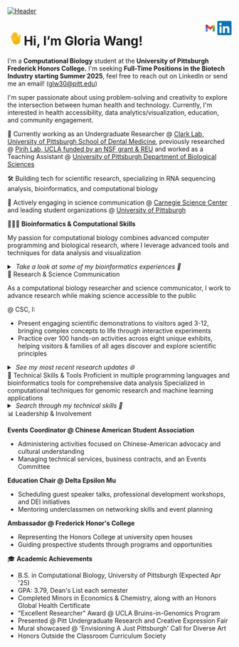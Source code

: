 [![Header](header.gif "Header")]([https://github.com/gloriaawang/gloriaawang.github.io])

</a>
<a href="https://www.linkedin.com/in/gloria-huawei-wang/">
  <img align="right" alt="Gloria's LinkedIn" width="32px" src="linkedin.png" />
</a>
<a href="mailto: glw30@pitt.edu">
  <img align="right" alt="Gloria's Email" width="32px" src="email.png" />
</a>

<img src="/wave.gif" height="30px"> Hi, I’m Gloria Wang!
===============	
  
I'm a **Computational Biology** student at the **University of Pittsburgh Frederick Honors College.** I'm seeking **Full-Time Positions in the Biotech Industry starting Summer 2025**, feel free to reach out on LinkedIn or send me an email! (glw30@pitt.edu)

I'm super passionate about using problem-solving and creativity to explore the intersection between human health and technology. Currently, I'm interested in health accessibility, data analytics/visualization, education, and community engagement.

👔 Currently working as an Undergraduate Researcher @ <ins>Clark Lab, University of Pittsburgh School of Dental Medicine</ins>, previously researched @ <ins>Pirih Lab, UCLA funded by an NSF grant & REU</ins> and worked as a Teaching Assistant @ <ins>University of Pittsburgh Department of Biological Sciences</ins>

🛠 Building tech for scientific research, specializing in RNA sequencing analysis, bioinformatics, and computational biology

🎨 Actively engaging in science communication @ <ins>Carnegie Science Center</ins> and leading student organizations @ <ins>University of Pittsburgh</ins>

🧑🏻‍💻 **Bioinformatics & Computational Skills**

My passion for computational biology combines advanced computer programming and biological research, where I leverage advanced tools and techniques for data analysis and visualization
<details> <summary><i> &nbsp;Take a look at some of my bioinformatics experiences 👀</i> </summary> <br />
<br />
<p style="display: flex; justify-content: space-between; gap: 10px;">
  <a href="https://github.com/gloriaawang/Chromatin-Analysis-of-Cancer-vs-Non-Cancer-Cell-Lines" style="width: 33%;">
    <img align="center" width="32%" src="https://github-readme-stats-git-masterrstaa-rickstaa.vercel.app/api/pin/?username=gloriaawang&repo=Chromatin-Analysis-of-Cancer-vs-Non-Cancer-Cell-Lines&theme=default_repocard"/>
  </a>
  <a href="https://github.com/gloriaawang/COVID-19-Lung-Biopsy-RNA-seq-Analysis" style="width: 33%;">
    <img align="center" width="32%" src="https://github-readme-stats-git-masterrstaa-rickstaa.vercel.app/api/pin/?username=gloriaawang&repo=COVID-19-Lung-Biopsy-RNA-seq-Analysis&theme=default_repocard"/>
  </a>
  <a href="https://github.com/gloriaawang/Protein-Sequence-Analysis" style="width: 33%;">
    <img align="center" width="32%" src="https://github-readme-stats-git-masterrstaa-rickstaa.vercel.app/api/pin/?username=gloriaawang&repo=Protein-Sequence-Analysis&theme=default_repocard"/>
  </a>
</p>

</details>
🧱 Research & Science Communication

As a computational biology researcher and science communicator, I work to advance research while making science accessible to the public

@ CSC, I:
- Present engaging scientific demonstrations to visitors aged 3-12, bringing complex concepts to life through interactive experiments
- Practice over 100 hands-on activities across eight unique exhibits, helping visitors & families of all ages discover and explore scientific principles 

<details>
  <summary> <i> &nbsp;See my most recent research updates 🌐 </i> </summary>
  <br />
<p>
  <a href="https://github.com/gloriaawang/Peri-implantitis-GWAS">
    <img align="center" src="https://github-readme-stats-git-masterrstaa-rickstaa.vercel.app/api/pin/?username=gloriaawang&repo=Peri-implantitis-GWAS&theme=default_repocard"/>
  </a>
</p>


</details>
🤖 Technical Skills & Tools
Proficient in multiple programming languages and bioinformatics tools for comprehensive data analysis
Specialized in computational techniques for genomic research and machine learning applications
<details> <summary> <i> &nbsp;Search through my technical skills 👾</i> </summary> <br />

  - Languages: Java, Python, R, SQL, Unix (Linux)

  - Bioinformatics Tools: BLAST, FASTQ, GeneMark, HHPred, Illumina, Lambda

  - Data Science: Matplotlib, NumPy, Pandas, Scikit-Learn, Seaborn, Statsmodels

  - Development: GitHub, PyCharm, Visual Studio
</details>
📊 Leadership & Involvement

**Events Coordinator @ Chinese American Student Association**
- Administering activities focused on Chinese-American advocacy and cultural understanding
- Managing technical services, business contracts, and an Events Committee

**Education Chair @ Delta Epsilon Mu**
- Scheduling guest speaker talks, professional development workshops, and DEI initiatives
- Mentoring underclassmen on networking skills and event planning

**Ambassador @ Frederick Honor's College**
- Representing the Honors College at university open houses
- Guiding prospective students through programs and opportunities

🎓 **Academic Achievements**

- B.S. in Computational Biology, University of Pittsburgh (Expected Apr '25)
- GPA: 3.79, Dean's List each semester
- Completed Minors in Economics & Chemistry, along with an Honors Global Health Certificate
- "Excellent Researcher" Award @ UCLA Bruins-in-Genomics Program
- Presented @ Pitt Undergraduate Research and Creative Expression Fair
- Mural showcased @ 'Envisioning A Just Pittsburgh' Call for Diverse Art
- Honors Outside the Classroom Curriculum Society

